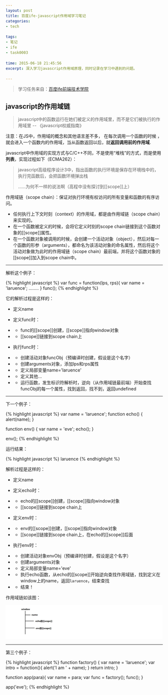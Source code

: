 ```yaml
---
layout: post
title: 百度ife-javascript作用域学习笔记
categories: 
- tech

tags: 
- 笔记
- ife
- task0003

time: 2015-06-18 21:45:56
excerpt: 深入学习javascript作用域原理，同时记录在学习中遇到的问题。

---
```


> 学习任务来自：<a href="https://github.com/baidu-ife/ife" rel="no-follow">百度ife前端技术学院</a>

## javascript的作用域链

> javascript中的函数运行在她们被定义的作用域里，而不是它们被执行的作用域里
> -- 《javascript权威指南》

注意：在JS中，作用域的概念和其他语言差不多， 在每次调用一个函数的时候 ，就会进入一个函数内的作用域，当从函数返回以后，就**返回调用前的作用域**.

javascript中作用域的实现方式与C/C++不同，不是使用“堆栈”的方式，而是使用**列表**，实现过程如下（ECMA262）：

> javascript高级程序设计3中，指出函数的执行环境是保存在环境栈中的，执行完函数后，会把函数环境弹出栈
> 
> ……为何不一样的说法啊（高程中没有探讨到[[scope]]上）

作用域链（scope chain）：保证对执行环境有权访问的所有变量和函数的有序访问。

* 任何执行上下文时刻（context）的作用域，都是由作用域链（scope chain）来实现的。
* 在一个函数被定义的时候，会将它定义时刻的scope chain链接到这个函数对象的[[scope]]属性。
* 在一个函数对象被调用的时候，会创建一个活动对象（object），然后对每一个函数的形参（arguments），都命名为该活动对象的命名属性，然后将这个活动对象做为此时的作用域链（scope chain）最前端，并将这个函数对象的[[scope]]加入到scope chain中。

---

解析这个例子：

{% highlight javascript %}
var func = function(lps, rps){
  var name = 'laruence';
  ........
}
func();
{% endhighlight %} 

它的解析过程是这样的：

* 定义name

* 定义func时：
* * func的[[scope]]创建，[[scope]]指向window对象
* * [[scope]]链接到scope chain上

* 执行func时：
* * 创建活动对象funcObj（预编译时创建，假设是这个名字）
* * 创建arguments对象，添加lps和rps属性
* * 定义局部变量name='laruence'
* * 定义其他...
* * 运行函数，发生标识符解析时，逆向（从作用域链最前端）开始查找funcObj的每一个属性，找到返回，找不到，返回undefined

---

下一个例子：

{% highlight javascript %}
var name = 'laruence';
function echo() {
  alert(name);
}
 
function env() {
  var name = 'eve';
  echo();
}
 
env();
{% endhighlight %} 

运行结果：

{% highlight javascript %}
laruence
{% endhighlight %} 

解析过程是这样的：

* 定义name

* 定义echo时：
* * echo的[[scope]]创建，[[scope]]指向window对象
* * [[scope]]链接到scope chain上

* 定义env时：
* * env的[[scope]]创建，[[scope]]指向window对象
* * [[scope]]链接到scope chain上，在echo的[[scope]]后面

* 执行env时：
* * 创建活动对象envObj（预编译时创建，假设是这个名字）
* * 创建arguments对象
* * 定义局部变量name='eve'
* * 执行echo函数，从echo的[[scope]]开始逆向查找作用域链，找到定义在window上的name，返回`laruence`，结束查找
* * 结束！

作用域链如该图：

<img src="imgs/posts/2015-06-18-javascript-scope-note01.png" alt="作用域链图像">

---

第三个例子：

{% highlight javascript %}
function factory() {
  var name = 'laruence';
  var intro = function(){
      alert('I am ' + name);
  }
  return intro;
}
 
function app(para){
  var name = para;
  var func = factory();
  func();
}
 
app('eve');
{% endhighlight %} 

